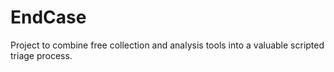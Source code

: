 # EndCase
Project to combine free collection and analysis tools into a valuable scripted triage process. 
